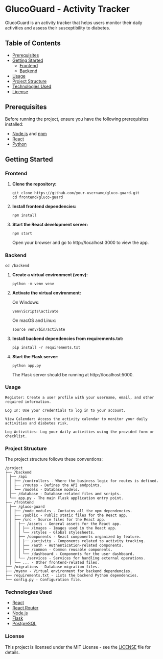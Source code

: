 # GlucoGuard - Activity Tracker

GlucoGuard is an activity tracker that helps users monitor their daily activities and assess their susceptibility to diabetes.

## Table of Contents

- [Prerequisites](#prerequisites)
- [Getting Started](#getting-started)
  - [Frontend](#frontend)
  - [Backend](#backend)
- [Usage](#usage)
- [Project Structure](#project-structure)
- [Technologies Used](#technologies-used)
- [License](#license)

## Prerequisites

Before running the project, ensure you have the following prerequisites installed:

- [Node.js](https://nodejs.org/) and [npm](https://www.npmjs.com/)
- [React](https://reactjs.org/)
- [Python](https://www.python.org/)

## Getting Started

### Frontend

1. **Clone the repository:**

   ```
   git clone https://github.com/your-username/gluco-guard.git
   cd frontend/gluco-guard
   ```

2. **Install frontend dependencies:**

   ```
   npm install
   ```

3. **Start the React development server:**
   ```
   npm start
   ```
   Open your browser and go to http://localhost:3000 to view the app.

### Backend

    cd /backend

1.  **Create a virtual environment (venv):**
    ```
    python -m venv venv
    ```
2.  **Activate the virtual environment:**

    On Windows:

        venv\Scripts\activate

    On macOS and Linux:

        source venv/bin/activate

3.  **Install backend dependencies from requirements.txt:**
    ```
    pip install -r requirements.txt
    ```
4.  **Start the Flask server:**
    ```
    python app.py
    ```
    The Flask server should be running at http://localhost:5000.

### Usage

    Register: Create a user profile with your username, email, and other required information.

    Log In: Use your credentials to log in to your account.

    View Calendar: Access the activity calendar to monitor your daily activities and diabetes risk.

    Log Activities: Log your daily activities using the provided form or checklist.

### Project Structure

The project structure follows these conventions:

```
/project
├── /backend
│ ├── /api
│ │ ├── /controllers - Where the business logic for routes is defined.
│ │ ├── /routes - Defines the API endpoints.
│ │ └── /models - Database models.
│ ├── /database - Database-related files and scripts.
│ └── app.py - The main Flask application entry point.
├── /frontend
│ ├── /gluco-guard
│ │ ├── /node_modules - Contains all the npm dependencies.
│ │ ├── /public - Public static files for the React app.
│ │ ├── /src - Source files for the React app.
│ │ │ ├── /assets - General assets for the React app.
│ │ │ │ ├── /images - Images used in the React app.
│ │ │ │ └── /styles - Global stylesheets.
│ │ │ ├── /components - React components organized by feature.
│ │ │ │ ├── /activity - Components related to activity tracking.
│ │ │ │ ├── /auth - Authentication-related components.
│ │ │ │ ├── /common - Common reusable components.
│ │ │ │ └── /dashboard - Components for the user dashboard.
│ │ │ └── /services - Services for handling external operations.
│ │ └── ... - Other frontend-related files.
├── /migrations - Database migration files.
├── /myenv - Virtual environment for backend dependencies.
├── requirements.txt - Lists the backend Python dependencies.
└── config.py - Configuration file.
```

### Technologies Used

- [React](https://reactjs.org/)
- [React Router](https://reactrouter.com/)
- [Node.js](https://nodejs.org/)
- [Flask](https://flask.palletsprojects.com/)
- [PostgreSQL](https://www.postgresql.org/)

### License

This project is licensed under the MIT License - see the [LICENSE](./LICENSE) file for details.
